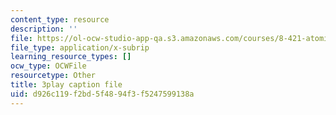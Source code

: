 ```yaml
---
content_type: resource
description: ''
file: https://ol-ocw-studio-app-qa.s3.amazonaws.com/courses/8-421-atomic-and-optical-physics-i-spring-2014/d926c119f2bd5f4894f3f5247599138a_TcvY8Nt0ZGA.vtt
file_type: application/x-subrip
learning_resource_types: []
ocw_type: OCWFile
resourcetype: Other
title: 3play caption file
uid: d926c119-f2bd-5f48-94f3-f5247599138a
---
```

